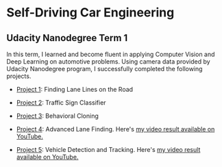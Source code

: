 # Self-Driving Car Engineering
Udacity Nanodegree Term 1 
---
In this term,  I learned and become fluent in applying Computer Vision and Deep Learning on automotive problems. Using camera data provided by Udacity Nanodegree program, I successfully completed the following projects.

 - [Project 1]: Finding Lane Lines on the Road
 - [Project 2]: Traffic Sign Classifier
 - [Project 3]: Behavioral Cloning
 - [Project 4]: Advanced Lane Finding. Here's [my video result available on YouTube.](https://youtu.be/5uLRnO21Kq8)

 - [Project 5]: Vehicle Detection and Tracking. Here's [my video result available on YouTube.](https://youtu.be/5vDbt8N8XuQ)


[project 1]:  <https://github.com/hyominchoi/ComputerVision_in_AutonomusVehicleEngineering/tree/master/CarND-LaneLines-P1>
[project 2]: <https://github.com/hyominchoi/ComputerVision_in_AutonomusVehicleEngineering/tree/master/CarND-Traffic-Sign-Classifier-Project>
[project 3]: <https://github.com/hyominchoi/ComputerVision_in_AutonomusVehicleEngineering/tree/master/CarND-Behavioral-Cloning-P3>
[project 4]: < https://github.com/hyominchoi/ComputerVision_in_AutonomusVehicleEngineering/tree/master/CarND-Advanced-Lane-Lines>
[project 5]: <https://github.com/hyominchoi/ComputerVision_in_AutonomusVehicleEngineering/tree/master/CarND-Vehicle-Detection>
